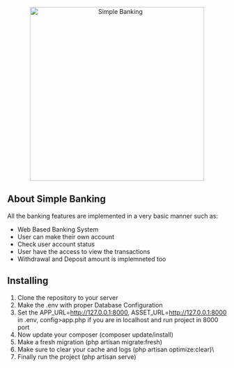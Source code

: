 <p align="center"><a href="javascript:void(0);" target="_blank"><img src="https://i.ibb.co/Yy1F44R/Simple-Logo-2009.png" width="400" alt="Simple Banking"></a></p>

## About Simple Banking

All the banking features are implemented in a very basic manner such as:

-   Web Based Banking System
-   User can make their own account
-   Check user account status
-   User have the access to view the transactions
-   Withdrawal and Deposit amount is implemneted too

## Installing

1. Clone the repository to your server
2. Make the .env with proper Database Configuration
3. Set the APP_URL=http://127.0.0.1:8000, ASSET_URL=http://127.0.0.1:8000 in .env, config>app.php if you are in localhost and run project in 8000 port
4. Now update your composer (composer update/install)
5. Make a fresh migration (php artisan migrate:fresh)
6. Make sure to clear your cache and logs (php artisan optimize:clear)\
7. Finally run the project (php artisan serve)
